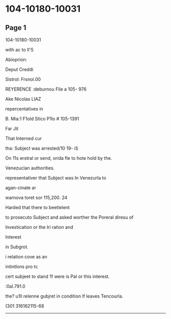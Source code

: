 # 104-10180-10031

## Page 1

104-10180-10031

with ac to Il'S

Abioprion:

Deput Creddi

Sistrol: Frsnol.00

REYERENCE :deburnou File a 105- 976

Ake Nicolas LIAZ

repercentatives in

B. Mia:1 F1old Stico P1lo # 105-1391

Far Jit

That Interned cur

tha: Subject was arrested/10 19- iS

On 11s erstral or send, orida fle to hote hold by the.

Venezuclan authorities.

representativer that Subject was In Venezurla to

agan-cinate ar

warnova toret sor 115,200. 24

Harded that there to beetlelent

to prosecuto Subject and asked worther the Poreral diresu of

Investication or the Iri ration and

Interest

in Subgrot.

i relation cove as an

intintlons pro tc

cert subjeet to sland 1f were is Pal or this interest.

:0al.791.0

the? u1ll relenne gubjret in condition lf leaves Tencourla.

(301 316162115-68

---

